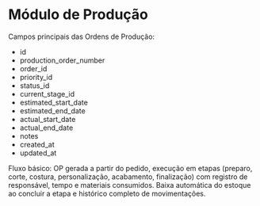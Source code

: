 # Módulo de Produção

Campos principais das Ordens de Produção:
- id
- production_order_number
- order_id
- priority_id
- status_id
- current_stage_id
- estimated_start_date
- estimated_end_date
- actual_start_date
- actual_end_date
- notes
- created_at
- updated_at

Fluxo básico: OP gerada a partir do pedido, execução em etapas (preparo, corte, costura, personalização, acabamento, finalização) com registro de responsável, tempo e materiais consumidos. Baixa automática do estoque ao concluir a etapa e histórico completo de movimentações.
